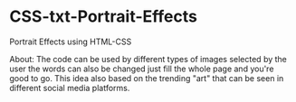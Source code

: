 # CSS-txt-Portrait-Effects
Portrait Effects using HTML-CSS

About:
The code can be used by different types of images selected by the user the words can also be changed just fill the whole page and you're good to go.
This idea also based on the trending "art" that can be seen in different social media platforms.
